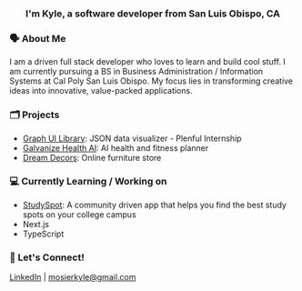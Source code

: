 <h3 align="center">I'm Kyle, a software developer from San Luis Obispo, CA</h3>

### 🗣️ About Me
I am a driven full stack developer who loves to learn and build cool stuff. I am currently pursuing a BS in Business Administration / Information Systems at Cal Poly San Luis Obispo. My focus lies in transforming creative ideas into innovative, value-packed applications. 


### 🗂 Projects
- [Graph UI Library](https://github.com/mosierkyle/Graph_UI_LIbrary): JSON data visualizer - Plenful Internship 
- [Galvanize Health AI](https://github.com/mosierkyle/galvanize-health-ai): AI health and fitness planner
- [Dream Decors](https://github.com/mosierkyle/dream-decors): Online furniture store
  
### 💻 Currently Learning / Working on
- [StudySpot]([study-spot-five.vercel.app](https://github.com/mosierkyle/study-spot)): A community driven app that helps you find the best study spots on your college campus
- Next.js
- TypeScript

### 💬 Let's Connect!
[LinkedIn](https://www.linkedin.com/in/kylemosier/) | mosierkyle@gmail.com

<!--
**mosierkyle/mosierkyle** is a ✨ _special_ ✨ repository because its `README.md` (this file) appears on your GitHub profile.

Here are some ideas to get you started:

- 🔭 I’m currently working on ...
- 🌱 I’m currently learning ...
- 👯 I’m looking to collaborate on ...
- 🤔 I’m looking for help with ...
- 💬 Ask me about ...
- 📫 How to reach me: ...
- 😄 Pronouns: ...
- ⚡ Fun fact: ...
-->
